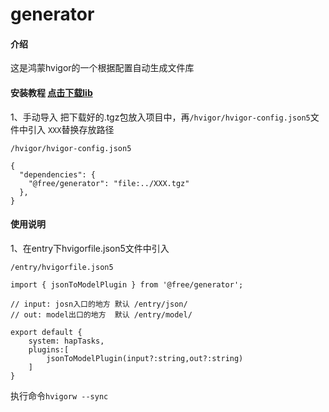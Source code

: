 # generator

#### 介绍 

这是鸿蒙hvigor的一个根据配置自动生成文件库

#### 安装教程 [点击下载lib](./lib)

1、手动导入 把下载好的.tgz包放入项目中，再`/hvigor/hvigor-config.json5`文件中引入 `XXX`替换存放路径
```
/hvigor/hvigor-config.json5

{
  "dependencies": {
    "@free/generator": "file:../XXX.tgz"
  },
}

```

#### 使用说明

1、在entry下hvigorfile.json5文件中引入

```
/entry/hvigorfile.json5

import { jsonToModelPlugin } from '@free/generator';

// input: josn入口的地方 默认 /entry/json/
// out: model出口的地方  默认 /entry/model/

export default {
    system: hapTasks, 
    plugins:[
        jsonToModelPlugin(input?:string,out?:string)
    ]        
}

```
 
 执行命令`hvigorw --sync`